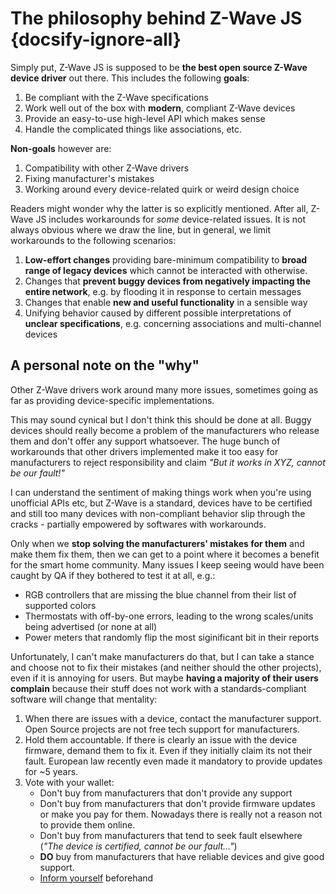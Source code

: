 # The philosophy behind Z-Wave JS {docsify-ignore-all}

Simply put, Z-Wave JS is supposed to be **the best open source Z-Wave device driver** out there. This includes the following **goals**:

1. Be compliant with the Z-Wave specifications
1. Work well out of the box with **modern**, compliant Z-Wave devices
1. Provide an easy-to-use high-level API which makes sense
1. Handle the complicated things like associations, etc.

**Non-goals** however are:

1. Compatibility with other Z-Wave drivers
1. Fixing manufacturer's mistakes
1. Working around every device-related quirk or weird design choice

Readers might wonder why the latter is so explicitly mentioned. After all, Z-Wave JS includes workarounds for _some_ device-related issues. It is not always obvious where we draw the line, but in general, we limit workarounds to the following scenarios:

1. **Low-effort changes** providing bare-minimum compatibility to **broad range of legacy devices** which cannot be interacted with otherwise.
1. Changes that **prevent buggy devices from negatively impacting the entire network**, e.g. by flooding it in response to certain messages
1. Changes that enable **new and useful functionality** in a sensible way
1. Unifying behavior caused by different possible interpretations of **unclear specifications**, e.g. concerning associations and multi-channel devices

## A personal note on the "why"

Other Z-Wave drivers work around many more issues, sometimes going as far as providing device-specific implementations.

This may sound cynical but I don't think this should be done at all.
Buggy devices should really become a problem of the manufacturers who release them and don't offer any support whatsoever. The huge bunch of workarounds that other drivers implemented make it too easy for manufacturers to reject responsibility and claim _"But it works in XYZ, cannot be our fault!"_

I can understand the sentiment of making things work when you're using unofficial APIs etc, but Z-Wave is a standard, devices have to be certified and still too many devices with non-compliant behavior slip through the cracks - partially empowered by softwares with workarounds.

Only when we **stop solving the manufacturers' mistakes for them** and make them fix them, then we can get to a point where it becomes a benefit for the smart home community. Many issues I keep seeing would have been caught by QA if they bothered to test it at all, e.g.:

-   RGB controllers that are missing the blue channel from their list of supported colors
-   Thermostats with off-by-one errors, leading to the wrong scales/units being advertised (or none at all)
-   Power meters that randomly flip the most siginificant bit in their reports

Unfortunately, I can't make manufacturers do that, but I can take a stance and choose not to fix their mistakes (and neither should the other projects), even if it is annoying for users.
But maybe **having a majority of their users complain** because their stuff does not work with a standards-compliant software will change that mentality:

1. When there are issues with a device, contact the manufacturer support. Open Source projects are not free tech support for manufacturers.
1. Hold them accountable. If there is clearly an issue with the device firmware, demand them to fix it. Even if they initially claim its not their fault. European law recently even made it mandatory to provide updates for ~5 years.
1. Vote with your wallet:
    - Don't buy from manufacturers that don't provide any support
    - Don't buy from manufacturers that don't provide firmware updates or make you pay for them. Nowadays there is really not a reason not to provide them online.
    - Don't buy from manufacturers that tend to seek fault elsewhere (_"The device is certified, cannot be our fault..."_)
    - **DO** buy from manufacturers that have reliable devices and give good support.
    - [Inform yourself](getting-started/device-review.md) beforehand
